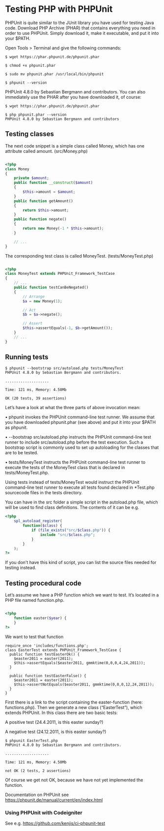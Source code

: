 # Testing PHP with  PHPUnit

PHPUnit is quite similar to the JUnit library you have used for testing Java code. Download PHP Archive (PHAR) that contains everything you need in order to use PHPUnit. Simply download it, make it executable, and put it into your $PATH.

Open Tools > Terminal and give the following commands:
```
$ wget https://phar.phpunit.de/phpunit.phar

$ chmod +x phpunit.phar

$ sudo mv phpunit.phar /usr/local/bin/phpunit

$ phpunit --version
```

PHPUnit 4.8.0 by Sebastian Bergmann and contributors.
You can also immediately use the PHAR after you have downloaded it, of course:
```
$ wget https://phar.phpunit.de/phpunit.phar

$ php phpunit.phar --version
PHPUnit 4.8.0 by Sebastian Bergmann and contributors
```

## Testing classes

The next code snippet is a simple class called Money, which has one attribute called amount. (src/Money.php)
```php

<?php
class Money
{
    private $amount;
    public function __construct($amount)
    {
        $this->amount = $amount;
    }
    public function getAmount()
    {
        return $this->amount;
    }
    public function negate()
    {
        return new Money(-1 * $this->amount);
    }

    // ...
}
```

The corresponding test class is called MoneyTest. (tests/MoneyTest.php)

```php

<?php
class MoneyTest extends PHPUnit_Framework_TestCase
{
    // ...
    public function testCanBeNegated()
    {
        // Arrange
        $a = new Money(1);

        // Act
        $b = $a->negate();

        // Assert
        $this->assertEquals(-1, $b->getAmount());
    }
    // ...
}

```

## Running tests

```
$ phpunit --bootstrap src/autoload.php tests/MoneyTest
PHPUnit 4.8.0 by Sebastian Bergmann and contributors.

....................

Time: 121 ms, Memory: 4.50Mb

OK (20 tests, 39 assertions)
```

Let’s have a look at what the three parts of above invocation mean:

•	phpunit invokes the PHPUnit command-line test runner. We assume that you have downloaded phpunit.phar (see above) and put it into your $PATH as phpunit.

•	--bootstrap src/autoload.php instructs the PHPUnit command-line test runner to include src/autoload.php before the test execution. Such a bootstrap script is commonly used to set up autoloading for the classes that are to be tested.

•	tests/MoneyTest instructs the PHPUnit command-line test runner to execute the tests of the MoneyTest class that is declared in tests/MoneyTest.php.

Using tests instead of tests/MoneyTest would instruct the PHPUnit command-line test runner to execute all tests found declared in *Test.php sourcecode files in the tests directory.

You can have in the src folder a simple script in the autoload.php file, which will be used to find class definitions. The contents of it can be e.g.

```php
<?php
    spl_autoload_register(
        function($class) {
            if (file_exists("src/$class.php")) { 
                include "src/$class.php";
            }
        }
    );
?>
```
If you don't have this kind of script, you can list the source files needed for testing instead.

## Testing procedural code

Let’s assume we have a PHP function which we want to test. It’s located in a PHP file named function.php.

```   php

<?php 
	function easter($year) {
	}
?>

```

We want to test that function

```
require_once 'includes/functions.php';
class EasterTest extends PHPUnit_Framework_TestCase {
  public function testEasterOk() {
    $easter2011 = easter(2011);
    $this->assertEquals($easter2011, gmmktime(0,0,0,4,24,2011));
  }
  
  public function testEasterFalse() {
    $easter2011 = easter(2011);
    $this->assertNotEquals($easter2011, gmmktime(0,0,0,12,24,2011));
  }
}
```

First there is a link to the script containing the easter-function (here: functions.php). 
Then we generate a new class (“EasterTest”), which extends PHPUnit. In this class there are two basic tests:

A positive test (24.4.2011, is this easter sunday?)

A negative test (24.12.2011, is this easter sunday?)

```
$ phpunit EasterTest.php
PHPUnit 4.8.0 by Sebastian Bergmann and contributors.

....................

Time: 121 ms, Memory: 4.50Mb

not OK (2 tests, 2 assertions)
```


Of course we get not OK, because we have not yet implemented the function.


Documentation on PHPUnit see https://phpunit.de/manual/current/en/index.html

### Using PHPUnit with Codeigniter

See e.g. https://github.com/kenjis/ci-phpunit-test
